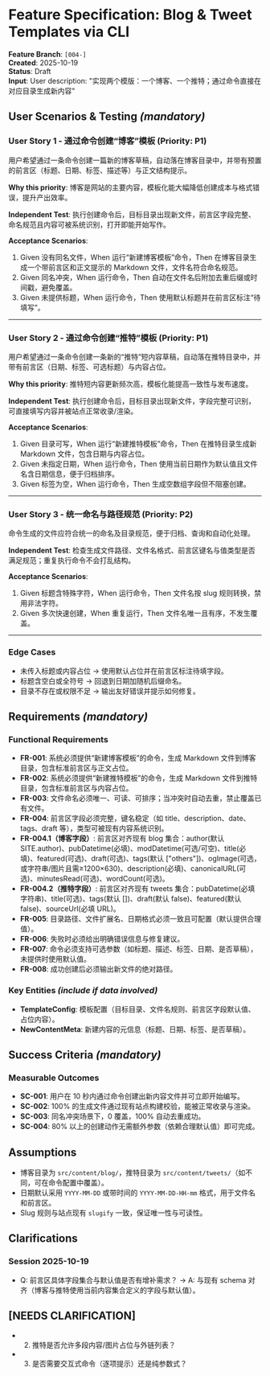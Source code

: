 # Feature Specification: Blog & Tweet Templates via CLI

**Feature Branch**: `[004-]`  
**Created**: 2025-10-19  
**Status**: Draft  
**Input**: User description: "实现两个模版：一个博客、一个推特；通过命令直接在对应目录生成新内容"

## User Scenarios & Testing *(mandatory)*

### User Story 1 - 通过命令创建“博客”模板 (Priority: P1)

用户希望通过一条命令创建一篇新的博客草稿，自动落在博客目录中，并带有预置的前言区（标题、日期、标签、描述等）与正文结构提示。

**Why this priority**: 博客是网站的主要内容，模板化能大幅降低创建成本与格式错误，提升产出效率。

**Independent Test**: 执行创建命令后，目标目录出现新文件，前言区字段完整、命名规范且内容可被系统识别，打开即能开始写作。

**Acceptance Scenarios**:

1. Given 没有同名文件，When 运行“新建博客模板”命令，Then 在博客目录生成一个带前言区和正文提示的 Markdown 文件，文件名符合命名规范。
2. Given 同名冲突，When 运行命令，Then 自动在文件名后附加去重后缀或时间戳，避免覆盖。
3. Given 未提供标题，When 运行命令，Then 使用默认标题并在前言区标注“待填写”。

---

### User Story 2 - 通过命令创建“推特”模板 (Priority: P1)

用户希望通过一条命令创建一条新的“推特”短内容草稿，自动落在推特目录中，并带有前言区（日期、标签、可选标题）与内容占位。

**Why this priority**: 推特短内容更新频次高，模板化能提高一致性与发布速度。

**Independent Test**: 执行创建命令后，目标目录出现新文件，字段完整可识别，可直接填写内容并被站点正常收录/渲染。

**Acceptance Scenarios**:

1. Given 目录可写，When 运行“新建推特模板”命令，Then 在推特目录生成新 Markdown 文件，包含日期与内容占位。
2. Given 未指定日期，When 运行命令，Then 使用当前日期作为默认值且文件名含日期信息，便于归档排序。
3. Given 标签为空，When 运行命令，Then 生成空数组字段但不阻塞创建。

---

### User Story 3 - 统一命名与路径规范 (Priority: P2)

命令生成的文件应符合统一的命名及目录规范，便于归档、查询和自动化处理。

**Independent Test**: 检查生成文件路径、文件名格式、前言区键名与值类型是否满足规范；重复执行命令不会打乱结构。

**Acceptance Scenarios**:

1. Given 标题含特殊字符，When 运行命令，Then 文件名按 slug 规则转换，禁用非法字符。
2. Given 多次快速创建，When 重复运行，Then 文件名唯一且有序，不发生覆盖。

---

### Edge Cases

- 未传入标题或内容占位 → 使用默认占位并在前言区标注待填字段。
- 标题含空白或全符号 → 回退到日期加随机后缀命名。
- 目录不存在或权限不足 → 输出友好错误并提示如何修复。

## Requirements *(mandatory)*

### Functional Requirements

- **FR-001**: 系统必须提供“新建博客模板”的命令，生成 Markdown 文件到博客目录，包含标准前言区与正文占位。
- **FR-002**: 系统必须提供“新建推特模板”的命令，生成 Markdown 文件到推特目录，包含标准前言区与内容占位。
- **FR-003**: 文件命名必须唯一、可读、可排序；当冲突时自动去重，禁止覆盖已有文件。
- **FR-004**: 前言区字段必须完整，键名稳定（如 title、description、date、tags、draft 等），类型可被现有内容系统识别。
- **FR-004.1（博客字段）**: 前言区对齐现有 blog 集合：author(默认 SITE.author)、pubDatetime(必填)、modDatetime(可选/可空)、title(必填)、featured(可选)、draft(可选)、tags(默认 ["others"])、ogImage(可选，或字符串/图片且需≥1200×630)、description(必填)、canonicalURL(可选)、minutesRead(可选)、wordCount(可选)。
- **FR-004.2（推特字段）**: 前言区对齐现有 tweets 集合：pubDatetime(必填字符串)、title(可选)、tags(默认 [])、draft(默认 false)、featured(默认 false)、sourceUrl(必填 URL)。
- **FR-005**: 目录路径、文件扩展名、日期格式必须一致且可配置（默认提供合理值）。
- **FR-006**: 失败时必须给出明确错误信息与修复建议。
- **FR-007**: 命令必须支持可选参数（如标题、描述、标签、日期、是否草稿），未提供时使用默认值。
- **FR-008**: 成功创建后必须输出新文件的绝对路径。

### Key Entities *(include if data involved)*

- **TemplateConfig**: 模板配置（目标目录、文件名规则、前言区字段默认值、占位内容）。
- **NewContentMeta**: 新建内容的元信息（标题、日期、标签、是否草稿）。

## Success Criteria *(mandatory)*

### Measurable Outcomes

- **SC-001**: 用户在 10 秒内通过命令创建出新内容文件并可立即开始编写。
- **SC-002**: 100% 的生成文件通过现有站点构建校验，能被正常收录与渲染。
- **SC-003**: 同名冲突场景下，0 覆盖，100% 自动去重成功。
- **SC-004**: 80% 以上的创建动作无需额外参数（依赖合理默认值）即可完成。

## Assumptions

- 博客目录为 `src/content/blog/`，推特目录为 `src/content/tweets/`（如不同，可在命令配置中覆盖）。
- 日期默认采用 `YYYY-MM-DD` 或带时间的 `YYYY-MM-DD-HH-mm` 格式，用于文件名和前言区。
- Slug 规则与站点现有 `slugify` 一致，保证唯一性与可读性。

## Clarifications

### Session 2025-10-19

- Q: 前言区具体字段集合与默认值是否有增补需求？ → A: 与现有 schema 对齐（博客与推特使用当前内容集合定义的字段与默认值）。

## [NEEDS CLARIFICATION]

- 2) 推特是否允许多段内容/图片占位与外链列表？
- 3) 是否需要交互式命令（逐项提示）还是纯参数式？
